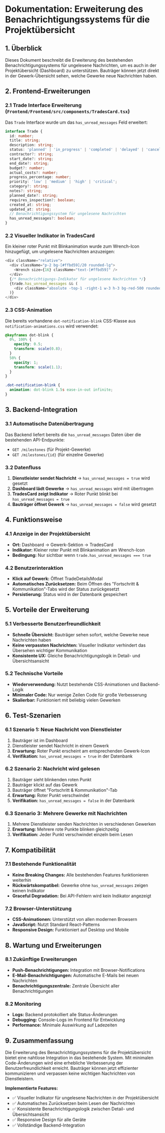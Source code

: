 # Dokumentation: Erweiterung des Benachrichtigungssystems für die Projektübersicht

## 1. Überblick
Dieses Dokument beschreibt die Erweiterung des bestehenden Benachrichtigungssystems für ungelesene Nachrichten, um es auch in der Projektübersicht (Dashboard) zu unterstützen. Bauträger können jetzt direkt in der Gewerk-Übersicht sehen, welche Gewerke neue Nachrichten haben.

## 2. Frontend-Erweiterungen

### 2.1 Trade Interface Erweiterung (`Frontend/Frontend/src/components/TradesCard.tsx`)
Das `Trade` Interface wurde um das `has_unread_messages` Feld erweitert:

```typescript
interface Trade {
  id: number;
  title: string;
  description: string;
  status: 'planned' | 'in_progress' | 'completed' | 'delayed' | 'cancelled';
  contractor?: string;
  start_date?: string;
  end_date?: string;
  budget?: number;
  actual_costs?: number;
  progress_percentage: number;
  priority: 'low' | 'medium' | 'high' | 'critical';
  category?: string;
  notes?: string;
  planned_date?: string;
  requires_inspection?: boolean;
  created_at: string;
  updated_at: string;
  // Benachrichtigungssystem für ungelesene Nachrichten
  has_unread_messages?: boolean;
}
```

### 2.2 Visueller Indikator in TradesCard
Ein kleiner roter Punkt mit Blinkanimation wurde zum Wrench-Icon hinzugefügt, um ungelesene Nachrichten anzuzeigen:

```typescript
<div className="relative">
  <div className="p-2 bg-[#ffbd59]/20 rounded-lg">
    <Wrench size={16} className="text-[#ffbd59]" />
  </div>
  {/* Benachrichtigungs-Indikator für ungelesene Nachrichten */}
  {trade.has_unread_messages && (
    <div className="absolute -top-1 -right-1 w-3 h-3 bg-red-500 rounded-full border-2 border-white/20 dot-notification-blink"></div>
  )}
</div>
```

### 2.3 CSS-Animation
Die bereits vorhandene `dot-notification-blink` CSS-Klasse aus `notification-animations.css` wird verwendet:

```css
@keyframes dot-blink {
  0%, 100% {
    opacity: 0.5;
    transform: scale(0.8);
  }
  50% {
    opacity: 1;
    transform: scale(1.1);
  }
}

.dot-notification-blink {
  animation: dot-blink 1.5s ease-in-out infinite;
}
```

## 3. Backend-Integration

### 3.1 Automatische Datenübertragung
Das Backend liefert bereits die `has_unread_messages` Daten über die bestehenden API-Endpunkte:
- `GET /milestones` (für Projekt-Gewerke)
- `GET /milestones/{id}` (für einzelne Gewerke)

### 3.2 Datenfluss
1. **Dienstleister sendet Nachricht** → `has_unread_messages = true` wird gesetzt
2. **Dashboard lädt Gewerke** → `has_unread_messages` wird mit übertragen
3. **TradesCard zeigt Indikator** → Roter Punkt blinkt bei `has_unread_messages = true`
4. **Bauträger öffnet Gewerk** → `has_unread_messages = false` wird gesetzt

## 4. Funktionsweise

### 4.1 Anzeige in der Projektübersicht
- **Ort:** Dashboard → Gewerk-Sektion → TradesCard
- **Indikator:** Kleiner roter Punkt mit Blinkanimation am Wrench-Icon
- **Bedingung:** Nur sichtbar wenn `trade.has_unread_messages === true`

### 4.2 Benutzerinteraktion
- **Klick auf Gewerk:** Öffnet TradeDetailsModal
- **Automatisches Zurücksetzen:** Beim Öffnen des "Fortschritt & Kommunikation"-Tabs wird der Status zurückgesetzt
- **Persistierung:** Status wird in der Datenbank gespeichert

## 5. Vorteile der Erweiterung

### 5.1 Verbesserte Benutzerfreundlichkeit
- **Schnelle Übersicht:** Bauträger sehen sofort, welche Gewerke neue Nachrichten haben
- **Keine verpassten Nachrichten:** Visueller Indikator verhindert das Übersehen wichtiger Kommunikation
- **Konsistente UX:** Gleiche Benachrichtigungslogik in Detail- und Übersichtsansicht

### 5.2 Technische Vorteile
- **Wiederverwendung:** Nutzt bestehende CSS-Animationen und Backend-Logik
- **Minimaler Code:** Nur wenige Zeilen Code für große Verbesserung
- **Skalierbar:** Funktioniert mit beliebig vielen Gewerken

## 6. Test-Szenarien

### 6.1 Szenario 1: Neue Nachricht von Dienstleister
1. Bauträger ist im Dashboard
2. Dienstleister sendet Nachricht in einem Gewerk
3. **Erwartung:** Roter Punkt erscheint am entsprechenden Gewerk-Icon
4. **Verifikation:** `has_unread_messages = true` in der Datenbank

### 6.2 Szenario 2: Nachricht wird gelesen
1. Bauträger sieht blinkenden roten Punkt
2. Bauträger klickt auf das Gewerk
3. Bauträger öffnet "Fortschritt & Kommunikation"-Tab
4. **Erwartung:** Roter Punkt verschwindet
5. **Verifikation:** `has_unread_messages = false` in der Datenbank

### 6.3 Szenario 3: Mehrere Gewerke mit Nachrichten
1. Mehrere Dienstleister senden Nachrichten in verschiedenen Gewerken
2. **Erwartung:** Mehrere rote Punkte blinken gleichzeitig
3. **Verifikation:** Jeder Punkt verschwindet einzeln beim Lesen

## 7. Kompatibilität

### 7.1 Bestehende Funktionalität
- **Keine Breaking Changes:** Alle bestehenden Features funktionieren weiterhin
- **Rückwärtskompatibel:** Gewerke ohne `has_unread_messages` zeigen keinen Indikator
- **Graceful Degradation:** Bei API-Fehlern wird kein Indikator angezeigt

### 7.2 Browser-Unterstützung
- **CSS-Animationen:** Unterstützt von allen modernen Browsern
- **JavaScript:** Nutzt Standard React-Patterns
- **Responsive Design:** Funktioniert auf Desktop und Mobile

## 8. Wartung und Erweiterungen

### 8.1 Zukünftige Erweiterungen
- **Push-Benachrichtigungen:** Integration mit Browser-Notifications
- **E-Mail-Benachrichtigungen:** Automatische E-Mails bei neuen Nachrichten
- **Benachrichtigungszentrale:** Zentrale Übersicht aller Benachrichtigungen

### 8.2 Monitoring
- **Logs:** Backend protokolliert alle Status-Änderungen
- **Debugging:** Console-Logs im Frontend für Entwicklung
- **Performance:** Minimale Auswirkung auf Ladezeiten

## 9. Zusammenfassung

Die Erweiterung des Benachrichtigungssystems für die Projektübersicht bietet eine nahtlose Integration in das bestehende System. Mit minimalen Code-Änderungen wird eine erhebliche Verbesserung der Benutzerfreundlichkeit erreicht. Bauträger können jetzt effizienter kommunizieren und verpassen keine wichtigen Nachrichten von Dienstleistern.

**Implementierte Features:**
- ✅ Visueller Indikator für ungelesene Nachrichten in der Projektübersicht
- ✅ Automatisches Zurücksetzen beim Lesen der Nachrichten
- ✅ Konsistente Benachrichtigungslogik zwischen Detail- und Übersichtsansicht
- ✅ Responsive Design für alle Geräte
- ✅ Vollständige Backend-Integration
